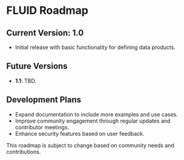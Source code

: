 # FLUID Roadmap

## Current Version: 1.0
- Initial release with basic functionality for defining data products.

## Future Versions
- **1.1**: TBD.

## Development Plans
- Expand documentation to include more examples and use cases.
- Improve community engagement through regular updates and contributor meetings.
- Enhance security features based on user feedback.

This roadmap is subject to change based on community needs and contributions.